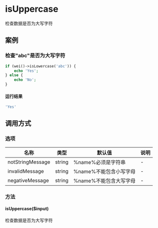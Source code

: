 isUppercase
===========

检查数据是否为大写字符

案例
----

### 检查"abc"是否为大写字符
```php
if (wei()->isLowercase('abc')) {
    echo 'Yes';
} else {
    echo 'No';
}
```

#### 运行结果
```php
'Yes'
```

调用方式
--------

### 选项

| 名称              | 类型    | 默认值                           | 说明                                             |
|-------------------|---------|----------------------------------|--------------------------------------------------|
| notStringMessage  | string  | %name%必须是字符串               | -                                                |
| invalidMessage    | string  | %name%不能包含小写字母           | -                                                |
| negativeMessage   | string  | %name%不能包含大写字母           | -                                                |

### 方法

#### isUppercase($input)
检查数据是否为大写字符
